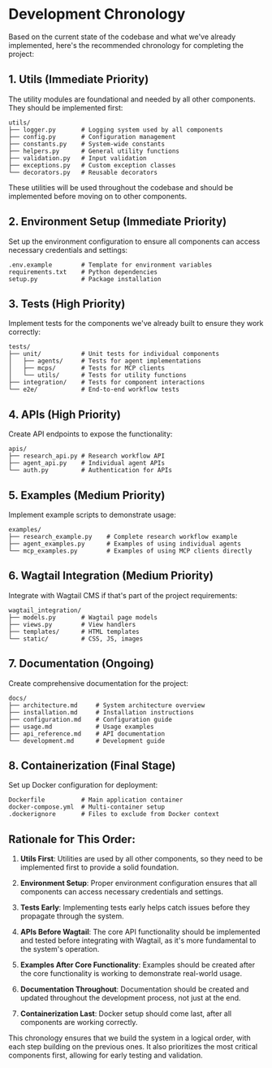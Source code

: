 # Development Chronology

Based on the current state of the codebase and what we've already implemented, here's the recommended chronology for completing the project:

## 1. Utils (Immediate Priority)
The utility modules are foundational and needed by all other components. They should be implemented first:

```
utils/
├── logger.py       # Logging system used by all components
├── config.py       # Configuration management
├── constants.py    # System-wide constants
├── helpers.py      # General utility functions
├── validation.py   # Input validation
├── exceptions.py   # Custom exception classes
└── decorators.py   # Reusable decorators
```

These utilities will be used throughout the codebase and should be implemented before moving on to other components.

## 2. Environment Setup (Immediate Priority)
Set up the environment configuration to ensure all components can access necessary credentials and settings:

```
.env.example        # Template for environment variables
requirements.txt    # Python dependencies
setup.py            # Package installation
```

## 3. Tests (High Priority)
Implement tests for the components we've already built to ensure they work correctly:

```
tests/
├── unit/           # Unit tests for individual components
│   ├── agents/     # Tests for agent implementations
│   ├── mcps/       # Tests for MCP clients
│   └── utils/      # Tests for utility functions
├── integration/    # Tests for component interactions
└── e2e/            # End-to-end workflow tests
```

## 4. APIs (High Priority)
Create API endpoints to expose the functionality:

```
apis/
├── research_api.py # Research workflow API
├── agent_api.py    # Individual agent APIs
└── auth.py         # Authentication for APIs
```

## 5. Examples (Medium Priority)
Implement example scripts to demonstrate usage:

```
examples/
├── research_example.py    # Complete research workflow example
├── agent_examples.py      # Examples of using individual agents
└── mcp_examples.py        # Examples of using MCP clients directly
```

## 6. Wagtail Integration (Medium Priority)
Integrate with Wagtail CMS if that's part of the project requirements:

```
wagtail_integration/
├── models.py       # Wagtail page models
├── views.py        # View handlers
├── templates/      # HTML templates
└── static/         # CSS, JS, images
```

## 7. Documentation (Ongoing)
Create comprehensive documentation for the project:

```
docs/
├── architecture.md     # System architecture overview
├── installation.md     # Installation instructions
├── configuration.md    # Configuration guide
├── usage.md            # Usage examples
├── api_reference.md    # API documentation
└── development.md      # Development guide
```

## 8. Containerization (Final Stage)
Set up Docker configuration for deployment:

```
Dockerfile          # Main application container
docker-compose.yml  # Multi-container setup
.dockerignore       # Files to exclude from Docker context
```

## Rationale for This Order:

1. **Utils First**: Utilities are used by all other components, so they need to be implemented first to provide a solid foundation.

2. **Environment Setup**: Proper environment configuration ensures that all components can access necessary credentials and settings.

3. **Tests Early**: Implementing tests early helps catch issues before they propagate through the system.

4. **APIs Before Wagtail**: The core API functionality should be implemented and tested before integrating with Wagtail, as it's more fundamental to the system's operation.

5. **Examples After Core Functionality**: Examples should be created after the core functionality is working to demonstrate real-world usage.

6. **Documentation Throughout**: Documentation should be created and updated throughout the development process, not just at the end.

7. **Containerization Last**: Docker setup should come last, after all components are working correctly.

This chronology ensures that we build the system in a logical order, with each step building on the previous ones. It also prioritizes the most critical components first, allowing for early testing and validation.